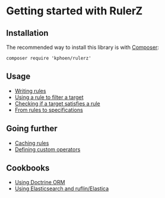Getting started with RulerZ
===========================

## Installation

The recommended way to install this library is with [Composer](http://getcomposer.org/):

```
composer require 'kphoen/rulerz'
```

## Usage

 * [Writing rules](writing_rules.md)
 * [Using a rule to filter a target](filter.md)
 * [Checking if a target satisfies a rule](satisfies.md)
 * [From rules to specifications](specifications.md)

## Going further

 * [Caching rules](caching_rules.md)
 * [Defining custom operators](custom_operators.md)

## Cookbooks

 * [Using Doctrine ORM](cookbooks/doctrine_orm.md)
 * [Using Elasticsearch and ruflin/Elastica](cookbooks/ruflin_elastica.md)
